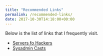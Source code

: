 ```yaml
---
title: "Recommended Links"
permalink: /recommended-links/
date: 2017-10-30T14:18:00+00:00
---
```


Below is the list of links that I frequently visit.

* [Servers fo Hackers](https://serversforhackers.com/)
* [Sysadmin Casts](https://sysadmincasts.com/)